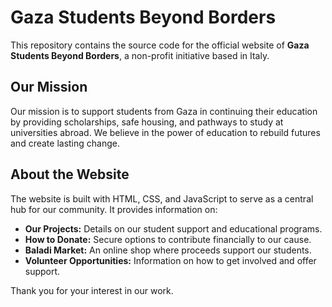 # Gaza Students Beyond Borders

This repository contains the source code for the official website of **Gaza Students Beyond Borders**, a non-profit initiative based in Italy.

## Our Mission

Our mission is to support students from Gaza in continuing their education by providing scholarships, safe housing, and pathways to study at universities abroad. We believe in the power of education to rebuild futures and create lasting change.

## About the Website

The website is built with HTML, CSS, and JavaScript to serve as a central hub for our community. It provides information on:

*   **Our Projects:** Details on our student support and educational programs.
*   **How to Donate:** Secure options to contribute financially to our cause.
*   **Baladi Market:** An online shop where proceeds support our students.
*   **Volunteer Opportunities:** Information on how to get involved and offer support.

Thank you for your interest in our work.
